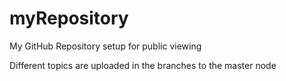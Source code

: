 # myRepository
My GitHub Repository setup for public viewing

Different topics are uploaded in the branches to the master node
